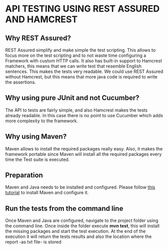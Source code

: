 # API TESTING USING REST ASSURED AND HAMCREST

## Why REST Assured?
REST Assured simplify and make simple the test scripting. This allows to focus more on the test scripting and to not waste time configuring a Framework with custom HTTP calls. It also has built-in support to Hamcrest matchers, this means that we can write test that resemble English sentences. This makes the tests very readable. We could use REST Assured without Hamcrest, but this means that more java code is required to write the assertions.

## Why using pure JUnit and not Cucumber?
The API to tests are fairly simple, and also Hamcrest makes the tests already readable. In this case there is no point to use Cucumber which adds more complexity to the framework.

## Why using Maven?
Maven allows to install the required packages really easy. Also, it makes the framework portable since Maven will install all the required packages every time the Test suite is executed.

## Preparation 
Maven and Java needs to be installed and configured. Please follow [this tutorial](https://www.mkyong.com/maven/how-to-install-maven-in-windows/) to install Maven and configure it. 

## Run the tests from the command line
Once Maven and Java are configured, navigate to the project folder using the command line. Once inside the folder execute **mvn test**, this will install the missing packages and start the test execution. At the end of the execution it will return the tests results and also the location where the report -as txt file- is stored
